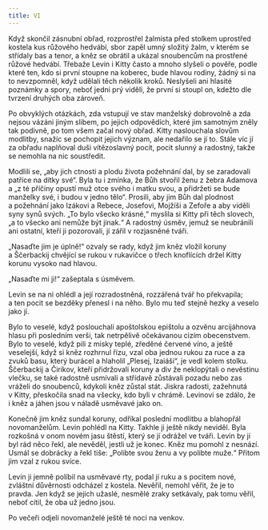 ```yaml
---
title: VI
---
```


Když skončil zásnubní obřad, rozprostřel žalmista před stolkem uprostřed kostela kus růžového hedvábí, sbor zapěl umný složitý žalm, v kterém se střídaly bas a tenor, a kněz se obrátil a ukázal snoubencům na prostřené růžové hedvábí. Třebaže Levin i Kitty často a mnoho slyšeli o pověře, podle které ten, kdo si první stoupne na koberec, bude hlavou rodiny, žádný si na to nevzpomněl, když udělali těch několik kroků. Neslyšeli ani hlasité poznámky a spory, neboť jedni prý viděli, že první si stoupl on, kdežto dle tvrzení druhých oba zároveň.

Po obvyklých otázkách, zda vstupují ve stav manželský dobrovolně a zda nejsou vázáni jiným slibem, po jejich odpovědích, které jim samotným zněly tak podivně, po tom všem začal nový obřad. Kitty naslouchala slovům modlitby, snažíc se pochopit jejich význam, ale nedařilo se jí to. Stále víc jí za obřadu naplňoval duši vítězoslavný pocit, pocit slunný a radostný, takže se nemohla na nic soustředit.

Modlili se, „aby jich ctnosti a plodu života požehnání dal, by se zaradovali patříce na dítky své“. Byla tu i zmínka, že Bůh stvořil ženu z žebra Adamova a „z té příčiny opustí muž otce svého i matku svou, a přidržeti se bude manželky své, i budou v jedno tělo“. Prosili, aby jim Bůh dal plodnost a požehnání jako Izákovi a Rebece, Josefovi, Mojžíši a Zefoře a aby viděli syny synů svých. „To bylo všecko krásné,“ myslila si Kitty při těch slovech, „a to všecko ani nemůže být jinak.“ A radostný úsměv, jemuž se neubránili ani ostatní, kteří ji pozorovali, jí zářil v rozjasněné tváři.

„Nasaďte jim je úplně!“ ozvaly se rady, když jim kněz vložil koruny a Ščerbackij chvějící se rukou v rukavičce o třech knoflících držel Kitty korunu vysoko nad hlavou.

„Nasaďte mi ji!“ zašeptala s úsměvem.

Levin se na ni ohlédl a její rozradostněná, rozzářená tvář ho překvapila; a ten pocit se bezděky přenesl i na něho. Bylo mu teď stejně hezky a veselo jako jí.

Bylo to veselé, když poslouchali apoštolskou epištolu a ozvěnu arcijáhnova hlasu při posledním verši, tak netrpělivě očekávanou cizím obecenstvem. Bylo to veselé, když pili z misky teplé, zředěné červené víno, a ještě veselejší, když si kněz rozhrnul řízu, vzal oba jednou rukou za ruce a za zvuků basu, který burácel a hlaholil „Plesej, Izaiáši“, je vedl kolem stolku. Ščerbackij a Čirikov, kteří přidržovali koruny a div že neklopýtali o nevěstinu vlečku, se také radostně usmívali a střídavě zůstávali pozadu nebo zas vráželi do snoubenců, kdykoli kněz zůstal stát. Jiskra radosti, zažehnutá v Kitty, přeskočila snad na všecky, kdo byli v chrámě. Levinovi se zdálo, že i kněz a jáhen jsou v náladě usměvavé jako on.

Konečně jim kněz sundal koruny, odříkal poslední modlitbu a blahopřál novomanželům. Levin pohlédl na Kitty. Takhle ji ještě nikdy neviděl. Byla rozkošná v onom novém jasu štěstí, který se jí odrážel ve tváři. Levin by jí byl rád něco řekl, ale nevěděl, jestli už je konec. Kněz mu pomohl z nesnází. Usmál se dobrácky a řekl tiše: „Polibte svou ženu a vy polibte muže.“ Přitom jim vzal z rukou svíce.

Levin ji jemně políbil na usměvavé rty, podal jí ruku a s pocitem nové, zvláštní důvěrnosti odcházel z kostela. Nevěřil, nemohl věřit, že je to pravda. Jen když se jejich užaslé, nesmělé zraky setkávaly, pak tomu věřil, neboť cítil, že oba už jedno jsou.

Po večeři odjeli novomanželé ještě té noci na venkov.
